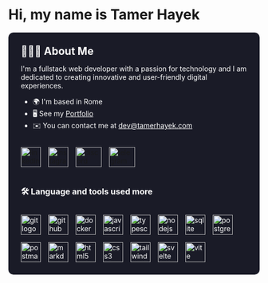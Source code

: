 # Hi, my name is Tamer Hayek

<div style="background-color: #1A1B27; color: #fff !important; padding: 25px; border-radius: 10px; display: flex; flex-direction: column; gap: 15px;">

  <div>
    <h2 style="color: #fff !important; margin: 0;">👨🏻‍💻 About Me</h2>
    <p>
      I'm a fullstack web developer with a passion for technology and I am dedicated to creating innovative and user-friendly digital experiences.
    </p>
    <ul>
      <li>🌍 I'm based in Rome</li>
      <li>🖥️ See my <a style='color: #fff; text-decoration: underline;' href="https://tamerhayek.com">Portfolio</a></li>
      <li>✉️ You can contact me at <a style='color: #fff; text-decoration: underline;' href="mailto:dev@tamerhayek.com">dev@tamerhayek.com</a></li>
    </ul>
  </div>

  <div style="display: flex; flex-wrap: wrap; gap: 15px;">
    <a href="https://tamerhayek.com/linkedin" target="_blank">
      <img src="https://raw.githubusercontent.com/maurodesouza/profile-readme-generator/master/src/assets/icons/social/linkedin/default.svg" width="40" height="40" alt="linkedin logo"  />
    </a>
    <a href="https://tamerhayek.com/instagram" target="_blank">
      <img src="https://raw.githubusercontent.com/maurodesouza/profile-readme-generator/master/src/assets/icons/social/instagram/default.svg" width="40" height="40" alt="instagram logo"  />
    </a>
    <a href="https://tamerhayek.com/discord" target="_blank">
       <img src="https://raw.githubusercontent.com/maurodesouza/profile-readme-generator/master/src/assets/icons/social/discord/default.svg" width="52" height="40" alt="discord logo"  />
    </a>
    <a href="https://tamerhayek.com/telegram" target="_blank">
      <img src="https://raw.githubusercontent.com/maurodesouza/profile-readme-generator/master/src/assets/icons/social/telegram/default.svg" width="52" height="40" alt="telegram logo"  />
    </a>
  </div>

  <h3 style="color: #fff !important;">🛠 Language and tools used more</h3>

  <div style="display: flex; flex-wrap: wrap; gap: 15px;">
    <img src="https://skillicons.dev/icons?i=git" height="40" alt="git logo"  />
    <img src="https://skillicons.dev/icons?i=github" height="40" alt="github logo"  />
    <img src="https://skillicons.dev/icons?i=docker" height="40" alt="docker logo"  />
    <img src="https://skillicons.dev/icons?i=js" height="40" alt="javascript logo"  />
    <img src="https://skillicons.dev/icons?i=ts" height="40" alt="typescript logo"  />
    <img src="https://skillicons.dev/icons?i=nodejs" height="40" alt="nodejs logo"  />
    <img src="https://cdn.jsdelivr.net/gh/devicons/devicon/icons/sqlite/sqlite-original.svg" height="40" alt="sqlite logo"  />
    <img src="https://skillicons.dev/icons?i=postgres" height="40" alt="postgresql logo"  />
    <img src="https://cdn.simpleicons.org/postman/FF6C37" height="40" alt="postman logo"  />
    <img src="https://skillicons.dev/icons?i=md" height="40" alt="markdown logo"  />
    <img src="https://skillicons.dev/icons?i=html" height="40" alt="html5 logo"  />
    <img src="https://skillicons.dev/icons?i=css" height="40" alt="css3 logo"  />
    <img src="https://cdn.simpleicons.org/tailwindcss/06B6D4" height="40" alt="tailwindcss logo"  />
    <img src="https://cdn.jsdelivr.net/gh/devicons/devicon/icons/svelte/svelte-original.svg" height="40" alt="svelte logo"  />
    <img src="https://skillicons.dev/icons?i=vite" height="40" alt="vite logo"  />
  </div>
</div>
